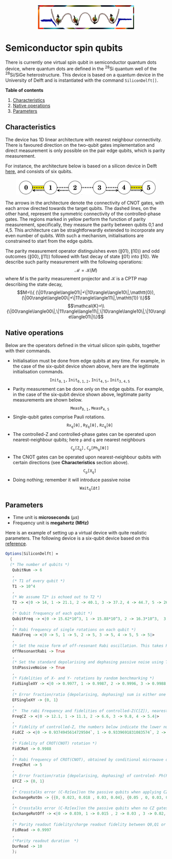 <div align="center">
 <img src="../supplement/web/qdot.png" width="300" alt="quantum dots">
</div>

# Semiconductor spin qubits

There is currently one virtual spin qubit in semiconductor quantum dots device, where quantum dots are defined in the <sup>28</sup>Si quantum well of the <sup>28</sup>Si/SiGe heterostructure. This device is based on a quantum device in the University of Delft and is instantiated with the command ``SiliconDelft[]``. 

**Table of contents**
1. [Characteristics](#characteristics)
2. [Native operations](#native-operations)
3. [Parameters](#parameters)


## Characteristics

The device has 1D linear architecture with nearest neighbour connectivity. There is favoured direction on the two-qubit gates implementation and direct measurement is only possible on the pair edge qubits, which is parity measurement.

For instance, the architecture below is based on a silicon device in Delft [here](https://doi.org/10.1038/s41586-022-05117-x), and consists of six qubits. 

<div align="center">
 <img src="../supplement/web/silicon_delft.jpg" height="50" alt="quantum dots">
</div>

The arrows in the architecture denote the connectivity of CNOT gates, with each arrow directed towards the target qubits. The dashed lines, on the other hand, represent the symmetric connectivity of the controlled-phase gates. The regions marked in yellow perform the function of parity measurement, specifically, they measure the parity between qubits 0,1 and 4,5. This architecture can be straightforwardly extended to incorporate any even number of qubits. With such a mechanism, initialisations are constrained to start from the edge qubits.

The parity measurement operator distinguishes even ($\|01\rangle,\|10\rangle$) and odd outcomes ($\|00\rangle,\|11\rangle$) followed with fast decay of state $\|01\rangle$ into $\|10\rangle$. We describe such parity measurement with the following operations:
$$\mathcal{M}=\mathcal{K}(M)$$
where $M$ is the parity measurement projector and $\mathcal{K}$ is a CPTP map describing the state decay,
$$M=\\{ (\|01\rangle\langle01\|+\|10\rangle\langle10\|,\mathtt{0}),(\|00\rangle\langle00\|+\|11\rangle\langle11\|,\mathtt{1}) \\}$$
$$\mathcal{K}=\\{\|00\rangle\langle00\|,\|11\rangle\langle11\|,\|10\rangle\langle10\|,\|10\rangle\langle01\|\\}$$

## Native operations

Below are the operators defined in the virtual silicon spin qubits, together with their commands.

- Initialisation must be done from edge qubits at any time. For example, in the case of the six-qubit device shown above, here are the legitimate initialisation commands.
$$\mathtt{Init_{0,1}, Init_{0,1,2}, Init_{4,5}, Init_{3,4,5}}$$
- Parity measurement can be done only on the edge qubits. For example, in the case of the six-qubit device shown above, legitimate parity measurements are shown below.
$$\mathtt{MeasP_{0,1},MeasP_{4,5}}$$
- Single-qubit gates comprise Pauli rotations.
$$\mathtt{Rx_q[\theta], Ry_q[\theta],Rz_q[\theta]}$$
- The controlled-Z and controlled-phase gates can be operated upon nearest-neighbour qubits; here $\mathtt{p}$ and $\mathtt{q}$ are nearest neighbours
$$\mathtt{C_{p}[Z_q], C_{p}[Ph_q[\theta]]}$$
- The CNOT gates can be operated upon nearest-neighbour qubits with certain directions (see **Characteristics** section above).
$$\mathtt{C_p[X_q]}$$
- Doing nothing; remember it will introduce passive noise
$$\mathtt{Wait_q[\Delta t]}$$

## Parameters

- Time unit is **microseconds** ($\mu s$)
- Frequency unit is **megahertz (MHz)**

Here is an example of setting up a virtual device with quite realistic parameters. The following device is a six-qubit device based on this [reference](https://doi.org/10.1038/s41586-022-05117-x).

```Mathematica
Options[SiliconDelft] =
  {
  (* The number of qubits *)
   QubitNum -> 6
   ,
   (* T1 of every qubit *)
   T1 -> 10^4
   ,
   (* We assume T2* is echoed out to T2 *)
   T2 -> <|0 -> 14, 1 -> 21.1, 2 -> 40.1, 3 -> 37.2, 4 -> 44.7, 5 -> 26.7|>
   ,
   (* Qubit frequency of each qubit *)
   QubitFreq -> <|0 -> 15.62*10^3, 1 -> 15.88*10^3, 2 -> 16.3*10^3,  3 -> 16.1*10^3, 4 -> 15.9*10^3, 5 -> 15.69*10^3|>
   ,
   (* Rabi frequency of single rotations on each qubit *)
   RabiFreq -> <|0 -> 5, 1 -> 5, 2 -> 5, 3 -> 5, 4 -> 5, 5 -> 5|>
   ,
   (* Set the noise form of off-resonant Rabi oscillation. This takes RabiFreq information to produce the noise.*)
   OffResonantRabi -> True
   ,
   (* Set the standard depolarising and dephasing passive noise using T1 and T2 *)
   StdPassiveNoise -> True
   ,
   (* Fidelities of X- and Y- rotations by random benchmarking *)
   FidSingleXY -> <|0 -> 0.9977, 1 -> 0.9987, 2 -> 0.9996, 3 -> 0.9988, 4 -> 0.9991, 5 -> 0.9989|>
   ,
   (* Error fraction/ratio {depolarising, dephasing} sum is either one or zero (off) *)
   EFSingleXY -> {0, 1}
   ,
   (*  The rabi Frequency and fidelities of controlled-Z(C[Z]), nearest-neighbors. Keys are the smallest qubit number.  This applies to controlled-Ph gates *)
   FreqCZ -> <|0 -> 12.1, 1 -> 11.1, 2 -> 6.6, 3 -> 9.8, 4 -> 5.4|>
   ,
   (* Fidelity of controlled-Z, the numbers below indicate the lower number of qubits *)
   FidCZ -> <|0 -> 0.9374945614729504`, 1 -> 0.9339691831083574`, 2 -> 0.9286379436705322`, 3 -> 0.9967228426036524`, 4 -> 0.9793017377403548`|>
   ,
   (* Fidelity of CROT(CNOT) rotation *)
   FidCRot -> 0.9988
   ,
   (* Rabi frequency of CROT(CNOT), obtained by conditional microwave drive *)
   FreqCRot -> 5
   ,
   (* Error fraction/ratio {depolarising, dephasing} of controled- Ph(Pi) or controlled-Z. The error for other angles is scaled from Pi. *)
   EFCZ -> {0, 1}
   ,
   (* Crosstalks error (C-Rz[ex])on the passive qubits when applying CZ gates; square matrix with dims nqubit-2 *)
   ExchangeRotOn -> {{0, 0.023, 0.018 , 0.03, 0.04}, {0.05 , 0, 0.03, 0.03, 0.04}, {0.05, 0.03 , 0, 0.07, 0.042}, {0.038 , 0.03 , 0.031, 0 , 0.25}, {0.033, 0.03 , 0.02, 0.03, 0}}
   ,
   (* Crosstalks error (C-Rz[ex])on the passive qubits when no CZ gates applied; the qubits below indicate the controlled-qubit *)
   ExchangeRotOff -> <|0 -> 0.039, 1 -> 0.015 , 2 -> 0.03 , 3 -> 0.02, 4 -> 0.028|>
   ,
   (* Parity readout fidelity/charge readout fidelity between Q0,Q1 or Q4,Q5 *)
   FidRead -> 0.9997
   ,
   (*Parity readout duration  *)
   DurRead -> 10
   };
```


